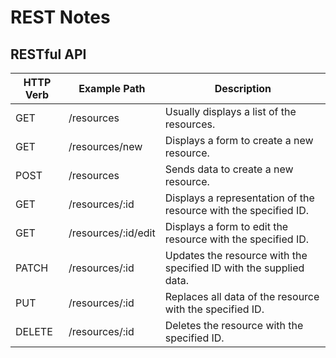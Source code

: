 # REST Notes

## RESTful API

| HTTP Verb | Example Path        | Description |
| --------- | ------------------- | ----------- |
| GET       | /resources          | Usually displays a list of the resources. |
| GET       | /resources/new      | Displays a form to create a new resource. |
| POST      | /resources          | Sends data to create a new resource. |
| GET       | /resources/:id      | Displays a representation of the resource with the specified ID. |
| GET       | /resources/:id/edit | Displays a form to edit the resource with the specified ID. |
| PATCH     | /resources/:id      | Updates the resource with the specified ID with the supplied data. |
| PUT       | /resources/:id      | Replaces all data of the resource with the specified ID. |
| DELETE    | /resources/:id      | Deletes the resource with the specified ID. |

